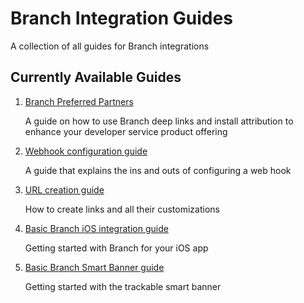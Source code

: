 Branch Integration Guides
=========================

A collection of all guides for Branch integrations

## Currently Available Guides
1. [Branch Preferred Partners](https://github.com/BranchMetrics/Branch-Integration-Guides/blob/master/bpp-guide.md)

    A guide on how to use Branch deep links and install attribution to enhance your developer service product offering

1. [Webhook configuration guide](https://github.com/BranchMetrics/Branch-Integration-Guides/blob/master/webhook-guide.md)

    A guide that explains the ins and outs of configuring a web hook

1. [URL creation guide](https://github.com/BranchMetrics/Branch-Integration-Guides/blob/master/url-creation-guide.md)

    How to create links and all their customizations

1. [Basic Branch iOS integration guide](https://github.com/BranchMetrics/Branch-Integration-Guides/blob/master/ios_quickstart.md)

    Getting started with Branch for your iOS app
    
1. [Basic Branch Smart Banner guide](https://github.com/BranchMetrics/Branch-Integration-Guides/blob/master/smart_banner_guide.md)

    Getting started with the trackable smart banner
